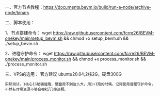 一、官方节点教程：https://documents.bevm.io/build/run-a-node/archive-node/binary

二、脚本使用：

1、节点搭建命令：
wget https://raw.githubusercontent.com/fcrre26/BEVM-onekey/main/setup_bevm.sh && chmod +x setup_bevm.sh && ./setup_bevm.sh


2、进程守护命令：
wget https://raw.githubusercontent.com/fcrre26/BEVM-onekey/main/process_monitor.sh && chmod +x process_monitor.sh && ./process_monitor.sh


三、VPS的选用：
    官方建议  ubuntu20.04;2核2G，硬盘300G
    
    实际测试，1核心1G勉强能跑，硬盘用不到这么大，用1+1跑的时候，记得使用进程守护命令，不然有时候资源不够会被kill掉进程。

